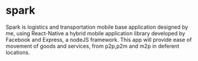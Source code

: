 # spark


Spark is logistics and transportation mobile base application designed by me, using React-Native a hybrid mobile application library developed by Facebook and Express, a nodeJS framework. This app will provide ease of movement of goods and services, from p2p,p2m and m2p in deferent locations.
